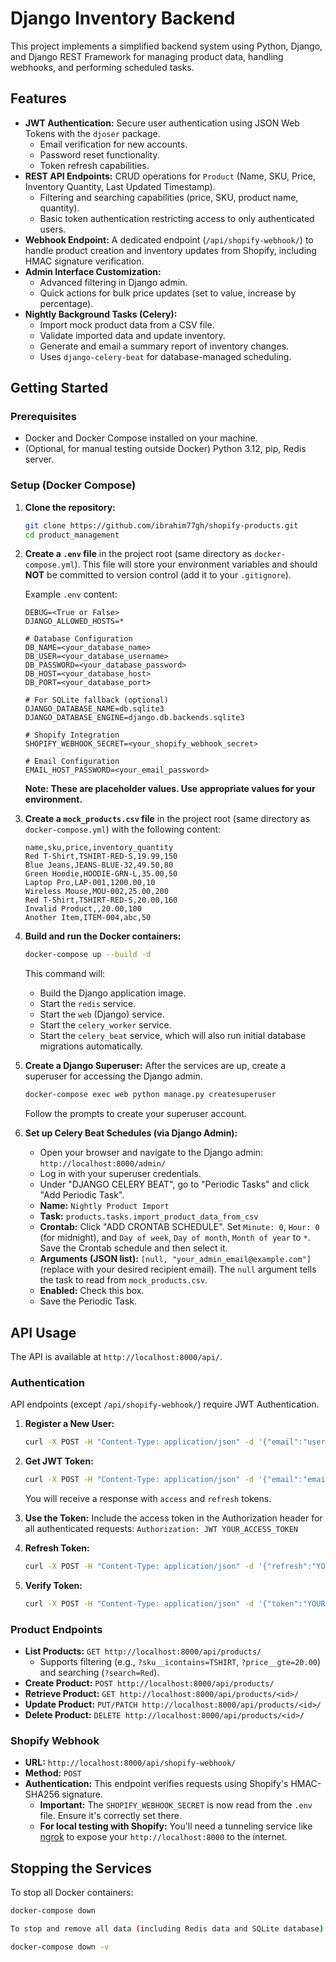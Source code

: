 # Django Inventory Backend

This project implements a simplified backend system using Python, Django, and Django REST Framework for managing product data, handling webhooks, and performing scheduled tasks.

## Features

* **JWT Authentication:** Secure user authentication using JSON Web Tokens with the `djoser` package.
    * Email verification for new accounts.
    * Password reset functionality.
    * Token refresh capabilities.
* **REST API Endpoints:** CRUD operations for `Product` (Name, SKU, Price, Inventory Quantity, Last Updated Timestamp).
    * Filtering and searching capabilities (price, SKU, product name, quantity).
    * Basic token authentication restricting access to only authenticated users.
* **Webhook Endpoint:** A dedicated endpoint (`/api/shopify-webhook/`) to handle product creation and inventory updates from Shopify, including HMAC signature verification.
* **Admin Interface Customization:**
    * Advanced filtering in Django admin.
    * Quick actions for bulk price updates (set to value, increase by percentage).
* **Nightly Background Tasks (Celery):**
    * Import mock product data from a CSV file.
    * Validate imported data and update inventory.
    * Generate and email a summary report of inventory changes.
    * Uses `django-celery-beat` for database-managed scheduling.

## Getting Started

### Prerequisites

* Docker and Docker Compose installed on your machine.
* (Optional, for manual testing outside Docker) Python 3.12, pip, Redis server.

### Setup (Docker Compose)

1.  **Clone the repository:**
    ```bash
    git clone https://github.com/ibrahim77gh/shopify-products.git
    cd product_management
    ```

2.  **Create a `.env` file** in the project root (same directory as `docker-compose.yml`). This file will store your environment variables and should **NOT** be committed to version control (add it to your `.gitignore`).

    Example `.env` content:
    ```
    DEBUG=<True or False>
    DJANGO_ALLOWED_HOSTS=*
    
    # Database Configuration
    DB_NAME=<your_database_name>
    DB_USER=<your_database_username>
    DB_PASSWORD=<your_database_password>
    DB_HOST=<your_database_host>
    DB_PORT=<your_database_port>
    
    # For SQLite fallback (optional)
    DJANGO_DATABASE_NAME=db.sqlite3
    DJANGO_DATABASE_ENGINE=django.db.backends.sqlite3
    
    # Shopify Integration
    SHOPIFY_WEBHOOK_SECRET=<your_shopify_webhook_secret>
    
    # Email Configuration
    EMAIL_HOST_PASSWORD=<your_email_password>
    ```
    **Note: These are placeholder values. Use appropriate values for your environment.**


3.  **Create a `mock_products.csv` file** in the project root (same directory as `docker-compose.yml`) with the following content:
    ```csv
    name,sku,price,inventory_quantity
    Red T-Shirt,TSHIRT-RED-S,19.99,150
    Blue Jeans,JEANS-BLUE-32,49.50,80
    Green Hoodie,HOODIE-GRN-L,35.00,50
    Laptop Pro,LAP-001,1200.00,10
    Wireless Mouse,MOU-002,25.00,200
    Red T-Shirt,TSHIRT-RED-S,20.00,160
    Invalid Product,,20.00,100
    Another Item,ITEM-004,abc,50
    ```

4.  **Build and run the Docker containers:**
    ```bash
    docker-compose up --build -d
    ```
    This command will:
    * Build the Django application image.
    * Start the `redis` service.
    * Start the `web` (Django) service.
    * Start the `celery_worker` service.
    * Start the `celery_beat` service, which will also run initial database migrations automatically.

5.  **Create a Django Superuser:**
    After the services are up, create a superuser for accessing the Django admin.
    ```bash
    docker-compose exec web python manage.py createsuperuser
    ```
    Follow the prompts to create your superuser account.

6.  **Set up Celery Beat Schedules (via Django Admin):**
    * Open your browser and navigate to the Django admin: `http://localhost:8000/admin/`
    * Log in with your superuser credentials.
    * Under "DJANGO CELERY BEAT", go to "Periodic Tasks" and click "Add Periodic Task".
    * **Name:** `Nightly Product Import`
    * **Task:** `products.tasks.import_product_data_from_csv`
    * **Crontab:** Click "ADD CRONTAB SCHEDULE". Set `Minute: 0`, `Hour: 0` (for midnight), and `Day of week`, `Day of month`, `Month of year` to `*`. Save the Crontab schedule and then select it.
    * **Arguments (JSON list):** `[null, "your_admin_email@example.com"]` (replace with your desired recipient email). The `null` argument tells the task to read from `mock_products.csv`.
    * **Enabled:** Check this box.
    * Save the Periodic Task.

## API Usage

The API is available at `http://localhost:8000/api/`.

### Authentication

API endpoints (except `/api/shopify-webhook/`) require JWT Authentication.

1. **Register a New User:**
    ```bash
    curl -X POST -H "Content-Type: application/json" -d '{"email":"user@example.com", "password":"secure_password", "re_password":"secure_password"}' http://localhost:8000/auth/users/
    ```

2. **Get JWT Token:**
    ```bash
    curl -X POST -H "Content-Type: application/json" -d '{"email":"email", "password":"secure_password"}' http://localhost:8000/auth/jwt/create/
    ```
    You will receive a response with `access` and `refresh` tokens.

3. **Use the Token:**
    Include the access token in the Authorization header for all authenticated requests:
    `Authorization: JWT YOUR_ACCESS_TOKEN`

4. **Refresh Token:**
    ```bash
    curl -X POST -H "Content-Type: application/json" -d '{"refresh":"YOUR_REFRESH_TOKEN"}' http://localhost:8000/auth/jwt/refresh/
    ```

5. **Verify Token:**
    ```bash
    curl -X POST -H "Content-Type: application/json" -d '{"token":"YOUR_ACCESS_TOKEN"}' http://localhost:8000/auth/jwt/verify/
    ```

### Product Endpoints

* **List Products:** `GET http://localhost:8000/api/products/`
    * Supports filtering (e.g., `?sku__icontains=TSHIRT`, `?price__gte=20.00`) and searching (`?search=Red`).
* **Create Product:** `POST http://localhost:8000/api/products/`
* **Retrieve Product:** `GET http://localhost:8000/api/products/<id>/`
* **Update Product:** `PUT/PATCH http://localhost:8000/api/products/<id>/`
* **Delete Product:** `DELETE http://localhost:8000/api/products/<id>/`

### Shopify Webhook

* **URL:** `http://localhost:8000/api/shopify-webhook/`
* **Method:** `POST`
* **Authentication:** This endpoint verifies requests using Shopify's HMAC-SHA256 signature.
    * **Important:** The `SHOPIFY_WEBHOOK_SECRET` is now read from the `.env` file. Ensure it's correctly set there.
    * **For local testing with Shopify:** You'll need a tunneling service like [ngrok](https://ngrok.com/) to expose your `http://localhost:8000` to the internet.

## Stopping the Services

To stop all Docker containers:
```bash
docker-compose down

To stop and remove all data (including Redis data and SQLite database):

docker-compose down -v

